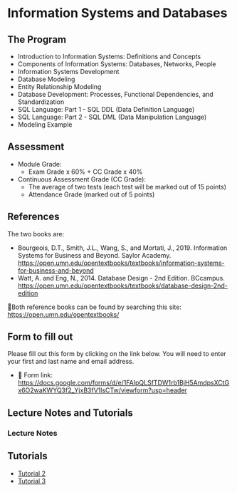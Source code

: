 # Information Systems and Databases
## The Program
- Introduction to Information Systems: Definitions and Concepts
- Components of Information Systems: Databases, Networks, People
- Information Systems Development
- Database Modeling
- Entity Relationship Modeling
- Database Development: Processes, Functional Dependencies, and Standardization
- SQL Language: Part 1 - SQL DDL (Data Definition Language)
- SQL Language: Part 2 - SQL DML (Data Manipulation Language)
- Modeling Example

## Assessment

- Module Grade:
  - Exam Grade x 60% + CC Grade x 40%
- Continuous Assessment Grade (CC Grade):
  - The average of two tests (each test will be marked out of 15 points)
  - Attendance Grade (marked out of 5 points)
 ## References
The two books are:

- Bourgeois, D.T., Smith, J.L., Wang, S., and Mortati, J., 2019. Information Systems for Business and Beyond. Saylor Academy. https://open.umn.edu/opentextbooks/textbooks/information-systems-for-business-and-beyond
- Watt, A. and Eng, N., 2014. Database Design - 2nd Edition. BCcampus. https://open.umn.edu/opentextbooks/textbooks/database-design-2nd-edition

📝Both reference books can be found by searching this site: https://open.umn.edu/opentextbooks/

## Form to fill out
Please fill out this form by clicking on the link below. You will need to enter your first and last name and email address.
- 🔗 Form link: https://docs.google.com/forms/d/e/1FAIpQLSfTDW1rb1BjH5AmdpsXCtGx6O2waKWYQ3f2_YjxB3fV1lsCTw/viewform?usp=header

## Lecture Notes and Tutorials

### Lecture Notes

## Tutorials
- [Tutorial 2](https://github.com/amina-delali-univ/SIBD-2025-2026/blob/main/Tutorials/Tutorial%202.pdf)
- [Tutorial 3](https://github.com/amina-delali-univ/SIBD-2025-2026/blob/main/Tutorials/Tutorial%203.pdf)



